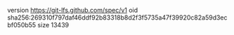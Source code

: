 version https://git-lfs.github.com/spec/v1
oid sha256:269310f797daf46ddf92b83318b8d2f3f5735a47f39920c82a59d3ecbf050b55
size 13439
